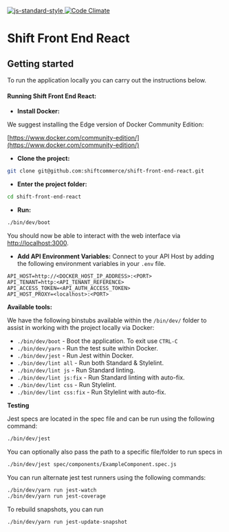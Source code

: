 [ ![js-standard-style](https://img.shields.io/badge/code%20style-standard-brightgreen.svg)](http://standardjs.com)[ ![Code Climate](https://codeclimate.com/repos/59afd402570e4e0296000b5d/badges/ddb538f31d467ab460b5/gpa.svg)](https://codeclimate.com/repos/59afd402570e4e0296000b5d/feed)

# Shift Front End React

## Getting started

To run the application locally you can carry out the instructions below.

#### Running Shift Front End React:

* **Install Docker:**

We suggest installing the Edge version of Docker Community Edition:

[https://www.docker.com/community-edition/](https://www.docker.com/community-edition/)

* **Clone the project:**

```bash
git clone git@github.com:shiftcommerce/shift-front-end-react.git
```

* **Enter the project folder:**

```bash
cd shift-front-end-react
```

* **Run:**

```bash
./bin/dev/boot
```

You should now be able to interact with the web interface via [http://localhost:3000](http://localhost:3000).

* **Add API Environment Variables:**
Connect to your API Host by adding the following environment variables in your `.env` file.
```
API_HOST=http://<DOCKER_HOST_IP_ADDRESS>:<PORT>
API_TENANT=http:<API_TENANT_REFERENCE>
API_ACCESS_TOKEN=<API_AUTH_ACCESS_TOKEN>
API_HOST_PROXY=<localhost>:<PORT>
```

**Available tools:**


We have the following binstubs available within the `/bin/dev/` folder to assist in working with the project locally via Docker:

* `./bin/dev/boot` - Boot the application. To exit use `CTRL-C`
* `./bin/dev/yarn` - Run the test suite within Docker.
* `./bin/dev/jest` - Run Jest within Docker.
* `./bin/dev/lint all` - Run both Standard & Stylelint.
* `./bin/dev/lint js` - Run Standard linting.
* `./bin/dev/lint js:fix` - Run Standard linting with auto-fix.
* `./bin/dev/lint css` - Run Stylelint.
* `./bin/dev/lint css:fix` - Run Stylelint with auto-fix.


**Testing**

Jest specs are located in the spec file and can be run using the following command:
```bash
./bin/dev/jest
```
You can optionally also pass the path to a specific file/folder to run specs in
```bash
./bin/dev/jest spec/components/ExampleComponent.spec.js
```

You can run alternate jest test runners using the following commands:
```bash
./bin/dev/yarn run jest-watch
./bin/dev/yarn run jest-coverage
```

To rebuild snapshots, you can run
```bash
./bin/dev/yarn run jest-update-snapshot
```
